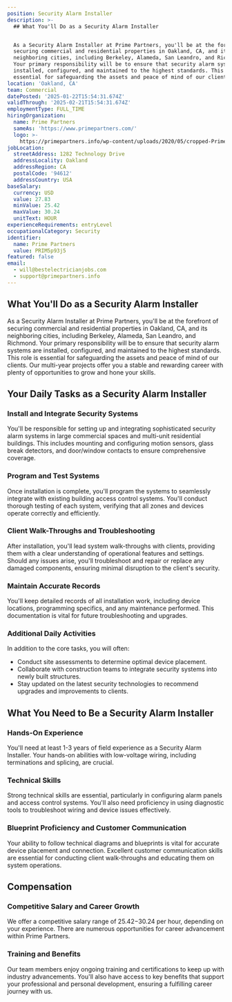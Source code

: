 ```yaml
---
position: Security Alarm Installer
description: >-
  ## What You'll Do as a Security Alarm Installer


  As a Security Alarm Installer at Prime Partners, you'll be at the forefront of
  securing commercial and residential properties in Oakland, CA, and its
  neighboring cities, including Berkeley, Alameda, San Leandro, and Richmond.
  Your primary responsibility will be to ensure that security alarm systems are
  installed, configured, and maintained to the highest standards. This role is
  essential for safeguarding the assets and peace of mind of our clients...
location: 'Oakland, CA'
team: Commercial
datePosted: '2025-01-22T15:54:31.674Z'
validThrough: '2025-02-21T15:54:31.674Z'
employmentType: FULL_TIME
hiringOrganization:
  name: Prime Partners
  sameAs: 'https://www.primepartners.com/'
  logo: >-
    https://primepartners.info/wp-content/uploads/2020/05/cropped-Prime-Partners-Logo-NO-BG-1.png
jobLocation:
  streetAddress: 1282 Technology Drive
  addressLocality: Oakland
  addressRegion: CA
  postalCode: '94612'
  addressCountry: USA
baseSalary:
  currency: USD
  value: 27.83
  minValue: 25.42
  maxValue: 30.24
  unitText: HOUR
experienceRequirements: entryLevel
occupationalCategory: Security
identifier:
  name: Prime Partners
  value: PRIM5p93j5
featured: false
email:
  - will@bestelectricianjobs.com
  - support@primepartners.info
---
```




## What You'll Do as a Security Alarm Installer

As a Security Alarm Installer at Prime Partners, you'll be at the forefront of securing commercial and residential properties in Oakland, CA, and its neighboring cities, including Berkeley, Alameda, San Leandro, and Richmond. Your primary responsibility will be to ensure that security alarm systems are installed, configured, and maintained to the highest standards. This role is essential for safeguarding the assets and peace of mind of our clients. Our multi-year projects offer you a stable and rewarding career with plenty of opportunities to grow and hone your skills. 

## Your Daily Tasks as a Security Alarm Installer

### Install and Integrate Security Systems
You'll be responsible for setting up and integrating sophisticated security alarm systems in large commercial spaces and multi-unit residential buildings. This includes mounting and configuring motion sensors, glass break detectors, and door/window contacts to ensure comprehensive coverage.

### Program and Test Systems
Once installation is complete, you'll program the systems to seamlessly integrate with existing building access control systems. You'll conduct thorough testing of each system, verifying that all zones and devices operate correctly and efficiently.

### Client Walk-Throughs and Troubleshooting
After installation, you'll lead system walk-throughs with clients, providing them with a clear understanding of operational features and settings. Should any issues arise, you'll troubleshoot and repair or replace any damaged components, ensuring minimal disruption to the client's security.

### Maintain Accurate Records
You'll keep detailed records of all installation work, including device locations, programming specifics, and any maintenance performed. This documentation is vital for future troubleshooting and upgrades.

### Additional Daily Activities
In addition to the core tasks, you will often:
- Conduct site assessments to determine optimal device placement.
- Collaborate with construction teams to integrate security systems into newly built structures.
- Stay updated on the latest security technologies to recommend upgrades and improvements to clients.

## What You Need to Be a Security Alarm Installer

### Hands-On Experience
You'll need at least 1-3 years of field experience as a Security Alarm Installer. Your hands-on abilities with low-voltage wiring, including terminations and splicing, are crucial.

### Technical Skills
Strong technical skills are essential, particularly in configuring alarm panels and access control systems. You'll also need proficiency in using diagnostic tools to troubleshoot wiring and device issues effectively.

### Blueprint Proficiency and Customer Communication
Your ability to follow technical diagrams and blueprints is vital for accurate device placement and connection. Excellent customer communication skills are essential for conducting client walk-throughs and educating them on system operations.

## Compensation

### Competitive Salary and Career Growth
We offer a competitive salary range of $25.42-$30.24 per hour, depending on your experience. There are numerous opportunities for career advancement within Prime Partners.

### Training and Benefits
Our team members enjoy ongoing training and certifications to keep up with industry advancements. You'll also have access to key benefits that support your professional and personal development, ensuring a fulfilling career journey with us.